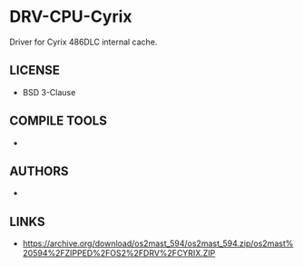 # DRV-CPU-Cyrix
Driver for Cyrix 486DLC internal cache.

## LICENSE
* BSD 3-Clause

## COMPILE TOOLS
* 
 
## AUTHORS
* 

## LINKS
* https://archive.org/download/os2mast_594/os2mast_594.zip/os2mast%20594%2FZIPPED%2FOS2%2FDRV%2FCYRIX.ZIP
